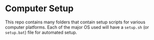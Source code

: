 # Computer Setup

This repo contains many folders that contain setup scripts for various computer platforms.
Each of the major OS used will have a `setup.sh` (or `setup.bat`) file for automated setup.

